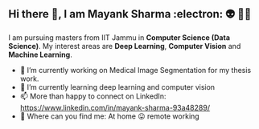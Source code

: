 

## Hi there 👋, I am Mayank Sharma :electron: :alien: :man_student:


I am pursuing masters from IIT Jammu in **Computer Science (Data Science)**. My interest areas are __Deep Learning__, **Computer Vision** and __Machine Learning__.

- 🔭 I’m currently working on Medical Image Segmentation for my thesis work.
- 🌱 I’m currently learning deep learning and computer vision
- 📫 More than happy to connect on LinkedIn: https://www.linkedin.com/in/mayank-sharma-93a48289/
- :house_with_garden: Where can you find me: At home :stuck_out_tongue: remote working 
<!--
- 👯 I’m looking to collaborate on ...
- 🤔 I’m looking for help with ...
- 💬 Ask me about ...
- 😄 Pronouns: ...
- ⚡ Fun fact: ...
-->
